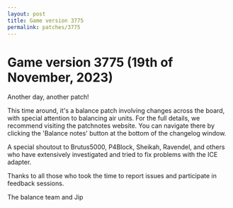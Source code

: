 ```yaml
---
layout: post
title: Game version 3775
permalink: patches/3775
---
```


# Game version 3775 (19th of November, 2023)

Another day, another patch!

This time around, it's a balance patch involving changes across the board, with special attention to balancing air units. For the full details, we recommend visiting the patchnotes website. You can navigate there by clicking the 'Balance notes' button at the bottom of the changelog window.

A special shoutout to Brutus5000, P4Block, Sheikah, Ravendel, and others who have extensively investigated and tried to fix problems with the ICE adapter.

Thanks to all those who took the time to report issues and participate in feedback sessions.

The balance team and Jip
